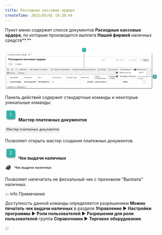 ```yaml
---
title: Расходные кассовые ордера
createTime: 2025/05/01 19:20:44
---
```

Пункт меню содержит список документов **Расходные кассовые ордера**, по которым производится выплата **Нашей фирмой** наличных средств**.**

![](../../../assets/specification/Aspose.Words.83ab1c44-6b28-430a-a5f2-4d9e6ba1abd4.838.png)

Панель действий содержит стандартные команды и некоторые уникальные команды:

![](../../../assets/specification/Aspose.Words.83ab1c44-6b28-430a-a5f2-4d9e6ba1abd4.004.png) **Мастер платежных документов**

![](../../../assets/specification/Aspose.Words.83ab1c44-6b28-430a-a5f2-4d9e6ba1abd4.839.png)

Позволяет открыть мастер создания платежных документов.

![](../../../assets/specification/Aspose.Words.83ab1c44-6b28-430a-a5f2-4d9e6ba1abd4.006.png) **Чек выдачи наличных**

![](../../../assets/specification/Aspose.Words.83ab1c44-6b28-430a-a5f2-4d9e6ba1abd4.840.png)

Позволяет напечатать не фискальный чек с признаком "Выплата" наличных. 

::: info Примечание

Доступность данной команды определяется разрешением **Можно печатать чек выдачи наличных** в разделе **Управление** ► **Настройки программы** ► **Роли пользователей** ► **Разрешения для роли пользователей** группа **Справочники** ► **Торговое** **оборудование**.

:::